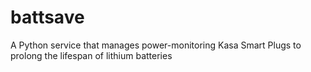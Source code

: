 # battsave
A Python service that manages power-monitoring Kasa Smart Plugs to prolong the lifespan of lithium batteries
